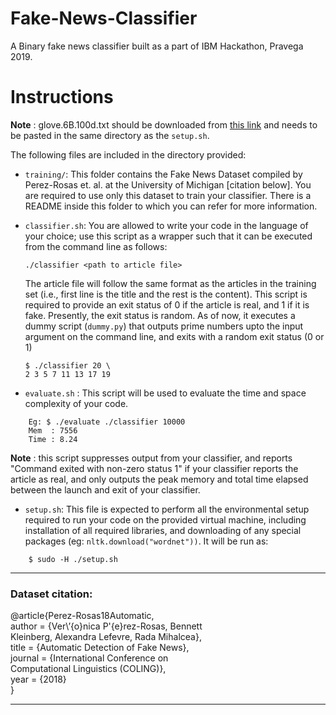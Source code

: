 # Fake-News-Classifier
A Binary fake news classifier built as a part of IBM Hackathon, Pravega 2019.

# Instructions

**Note** : glove.6B.100d.txt should be downloaded from [this link](https://drive.google.com/open?id=1Z_1-zH21xT13ciUub1Ttd5v04RH3IXq9) and needs to be pasted in the same directory as the `setup.sh`.

The following files are included in the directory provided:

* `training/`: This folder contains the Fake News Dataset compiled by Perez-Rosas et. al. at the University of Michigan [citation below]. You are required to use only this dataset to train your classifier. There is a README inside this folder to which you can refer for more information.

* `classifier.sh`: You are allowed to write your code in the language of your choice; use this script as a wrapper such that it can be executed from the command line as follows:

    ```./classifier <path to article file>```

    The article file will follow the same format as the articles in the training set (i.e., first line is the title and the rest is the content). This script is required to provide an exit status of 0 if the article is real, and 1 if it is fake. Presently, the exit status is random. As of now, it executes a dummy script (`dummy.py`) that outputs prime numbers upto the input argument on the command line, and exits with a random exit status (0 or 1)
    
    ```
    $ ./classifier 20 \
    2 3 5 7 11 13 17 19
    ```

* `evaluate.sh` : This script will be used to evaluate the time and space complexity of your code.
```
    Eg: $ ./evaluate ./classifier 10000
    Mem  : 7556
    Time : 8.24
```

**Note** : this script suppresses output from your classifier, and reports "Command exited with non-zero status 1" if your classifier reports the article as real, and only outputs the peak memory and total time elapsed between the launch and exit of your classifier.


* `setup.sh`: This file is expected to perform all the environmental setup required to run your code on the provided virtual machine, including installation of all required libraries, and downloading of any special packages (eg: `nltk.download("wordnet"))`. It will be run as:
```
    $ sudo -H ./setup.sh
```
----

### Dataset citation:

@article{Perez-Rosas18Automatic, <br/>
author = {Ver\’{o}nica P\'{e}rez-Rosas, Bennett  <br/>Kleinberg, Alexandra Lefevre, Rada Mihalcea}, <br/>
title = {Automatic Detection of Fake News}, <br/>
journal = {International Conference on  <br/>Computational Linguistics (COLING)}, <br/>
year = {2018} <br/>
}

-----


